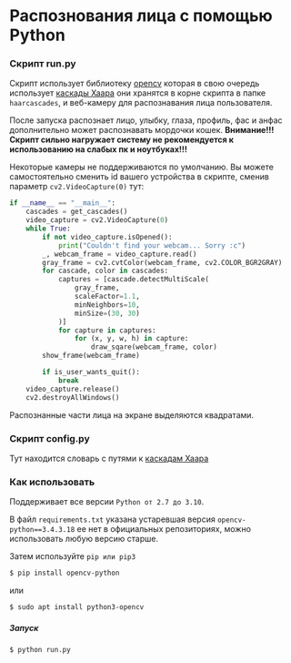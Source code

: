 # Раcпознования лица с помощью Python

### Скрипт run.py

Скрипт использует библиотеку [opencv](https://docs.opencv.org/4.x/d6/d00/tutorial_py_root.html) которая в свою очередь использует [каскады Хаара](https://ru.wikipedia.org/wiki/%D0%9F%D1%80%D0%B8%D0%B7%D0%BD%D0%B0%D0%BA%D0%B8_%D0%A5%D0%B0%D0%B0%D1%80%D0%B0) они хранятся в корне скрипта в папке `haarcascades`, и веб-камеру для распознавания лица пользователя.

После запуска распознает лицо, улыбку, глаза, профиль, фас и анфас дополнительно может распознавать мордочки кошек.
**Внимание!!! Скрипт сильно нагружает систему не рекомендуется к использованию на слабых пк и ноутбуках!!!**

Некоторые камеры не поддерживаются по умолчанию. Вы можете самостоятельно сменить id вашего устройства в скрипте, сменив параметр `cv2.VideoCapture(0)` тут:

```Python
if __name__ == "__main__":
    cascades = get_cascades()
    video_capture = cv2.VideoCapture(0)
    while True:
        if not video_capture.isOpened():
            print("Couldn't find your webcam... Sorry :c")
        _, webcam_frame = video_capture.read()
        gray_frame = cv2.cvtColor(webcam_frame, cv2.COLOR_BGR2GRAY)
        for cascade, color in cascades:
            captures = [cascade.detectMultiScale(
                gray_frame,
                scaleFactor=1.1,
                minNeighbors=10,
                minSize=(30, 30)
            )]
            for capture in captures:
                for (x, y, w, h) in capture:
                    draw_sqare(webcam_frame, color)
        show_frame(webcam_frame)

        if is_user_wants_quit():
            break
    video_capture.release()
    cv2.destroyAllWindows()

```

Распознанные части лица на экране выделяются квадратами.

### Скрипт config.py

Тут находится словарь с путями к [каскадам Хаара](https://ru.wikipedia.org/wiki/%D0%9F%D1%80%D0%B8%D0%B7%D0%BD%D0%B0%D0%BA%D0%B8_%D0%A5%D0%B0%D0%B0%D1%80%D0%B0)

### Как использовать

Поддерживает все версии `Python от 2.7 до 3.10`.

В файл `requirements.txt` указана устаревшая версия `opencv-python==3.4.3.18` ее нет в официальных репозиториях, можно использовать любую версию старше.

Затем используйте `pip или pip3`
```bash
$ pip install opencv-python
```
или

```bash
$ sudo apt install python3-opencv
```

##### Запуск

```bash
$ python run.py
```
